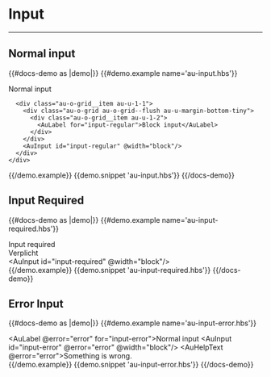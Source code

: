 # Input

---

## Normal input

{{#docs-demo as |demo|}}
  {{#demo.example name='au-input.hbs'}}
    <div class="au-o-grid">
      <div class="au-o-grid__item au-u-1-1">
        <AuLabel for="input-regular">Normal input</AuLabel>
        <AuInput id="input-regular" />
      </div>

      <div class="au-o-grid__item au-u-1-1">
        <div class="au-o-grid au-o-grid--flush au-u-margin-bottom-tiny">
          <div class="au-o-grid__item au-u-1-2">
            <AuLabel for="input-regular">Block input</AuLabel>
          </div>
        </div>
        <AuInput id="input-regular" @width="block"/>
      </div>
    </div>
  {{/demo.example}}
  {{demo.snippet 'au-input.hbs'}}
{{/docs-demo}}


## Input Required

{{#docs-demo as |demo|}}
  {{#demo.example name='au-input-required.hbs'}}
    <div class="au-o-grid">
      <div class="au-o-grid__item au-u-1-1">
        <div class="au-o-grid au-o-grid--flush au-u-margin-bottom-tiny">
          <div class="au-o-grid__item au-u-1-2">
            <AuLabel for="input-required">Input required</AuLabel>
          </div>
          <div class="au-o-grid__item au-u-1-2 au-u-text-right">
            <AuPill>Verplicht</AuPill>
          </div>
        </div>
        <AuInput id="input-required" @width="block"/>
      </div>
    </div>
  {{/demo.example}}
  {{demo.snippet 'au-input-required.hbs'}}
{{/docs-demo}}


## Error Input

{{#docs-demo as |demo|}}
  {{#demo.example name='au-input-error.hbs'}}
    <div class="au-u-margin-left">
      <AuLabel @error="error" for="input-error">Normal input</AuLabel>
      <AuInput id="input-error" @error="error" @width="block"/>
      <AuHelpText @error="error">Something is wrong.</AuHelpText>
    </div>
  {{/demo.example}}
  {{demo.snippet 'au-input-error.hbs'}}
{{/docs-demo}}

